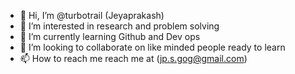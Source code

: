 - 👋 Hi, I’m @turbotrail (Jeyaprakash)
- 👀 I’m interested in research and problem solving
- 🌱 I’m currently learning Github and Dev ops
- 💞️ I’m looking to collaborate on like minded people ready to learn
- 📫 How to reach me reach me at (jp.s.gog@gmail.com)

<!---
turbotrail/turbotrail is a ✨ special ✨ repository because its `README.md` (this file) appears on your GitHub profile.
You can click the Preview link to take a look at your changes.
--->
